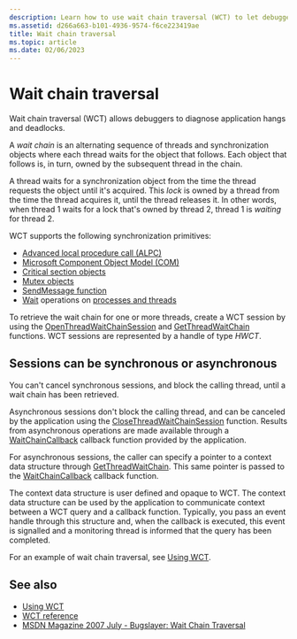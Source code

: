 ```yaml
---
description: Learn how to use wait chain traversal (WCT) to let debuggers diagnose application hangs and deadlocks.
ms.assetid: d266a663-b101-4936-9574-f6ce223419ae
title: Wait chain traversal
ms.topic: article
ms.date: 02/06/2023
---
```


# Wait chain traversal

Wait chain traversal (WCT) allows debuggers to diagnose application hangs and deadlocks.

A *wait chain* is an alternating sequence of threads and synchronization objects where each thread waits for the object that follows. Each object that follows is, in turn, owned by the subsequent thread in the chain.

A thread waits for a synchronization object from the time the thread requests the object until it's acquired. This *lock* is owned by a thread from the time the thread acquires it, until the thread releases it. In other words, when thread 1 waits for a lock that's owned by thread 2, thread 1 is *waiting* for thread 2.

WCT supports the following synchronization primitives:

- [Advanced local procedure call (ALPC)](../etw/alpc.md)
- [Microsoft Component Object Model (COM)](../com/the-component-object-model.md)
- [Critical section objects](../sync/critical-section-objects.md)
- [Mutex objects](../sync/mutex-objects.md)
- [SendMessage function](/windows/win32/api/winuser/nf-winuser-sendmessage)
- [Wait](../sync/wait-functions.md) operations on [processes and threads](../procthread/processes-and-threads.md)

To retrieve the wait chain for one or more threads, create a WCT session by using the [OpenThreadWaitChainSession](/windows/desktop/api/Wct/nf-wct-openthreadwaitchainsession) and [GetThreadWaitChain](/windows/desktop/api/Wct/nf-wct-getthreadwaitchain) functions. WCT sessions are represented by a handle of type *HWCT*.

## Sessions can be synchronous or asynchronous

You can't cancel synchronous sessions, and block the calling thread, until a wait chain has been retrieved.

Asynchronous sessions don't block the calling thread, and can be canceled by the application using the [CloseThreadWaitChainSession](/windows/desktop/api/Wct/nf-wct-closethreadwaitchainsession) function. Results from asynchronous operations are made available through a [WaitChainCallback](/windows/win32/api/wct/nc-wct-pwaitchaincallback) callback function provided by the application.

For asynchronous sessions, the caller can specify a pointer to a context data structure through [GetThreadWaitChain](/windows/desktop/api/Wct/nf-wct-getthreadwaitchain). This same pointer is passed to the [WaitChainCallback](/windows/win32/api/wct/nc-wct-pwaitchaincallback) callback function.

The context data structure is user defined and opaque to WCT. The context data structure can be used by the application to communicate context between a WCT query and a callback function. Typically, you pass an event handle through this structure and, when the callback is executed, this event is signalled and a monitoring thread is informed that the query has been completed.

For an example of wait chain traversal, see [Using WCT](using-wct.md).

## See also

- [Using WCT](using-wct.md)
- [WCT reference](wct-reference.md)
- [MSDN Magazine 2007 July - Bugslayer: Wait Chain Traversal](/archive/msdn-magazine/2007/july/bugslayer-wait-chain-traversal)
